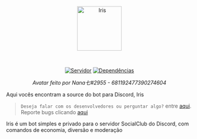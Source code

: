 <div align="center">
  <br />
  <p>
    <a href="https://github.com/Lucaas1/iris"><img src="https://images-ext-1.discordapp.net/external/9DcKQA2I4n34u_5i6LPegyDO7JoyBG7PL5pIkT8GDJA/%3Fsize%3D2048/https/cdn.discordapp.com/avatars/701173809109008424/e79785faa7882123c90d03a57c502c32.png?width=473&height=473" width="120" alt="Iris" /></a>
  </p>
  <br />
  <p>
    <a href="https://discord.gg/socialclub"><img src="https://img.shields.io/discord/669603678579064842?color=7289da&label=servidor&logo=discord&logoColor=white" alt="Servidor" /></a>
    <a href="https://david-dm.org/Lucaas1/iris.svg"><img src="https://img.shields.io/Lucaas1/iris.svg.svg?maxAge=3600&label=dependencias" alt="Dependências" /></a>
  </p>
  <i> Avatar feito por Nana七#2955 - 681192477390274604</i><br>
</div>

Aqui vocês encontram a source do bot para Discord, Iris<br>

> `Deseja falar com os desenvolvedores ou perguntar algo?` entre [aqui](https://discord.gg/socialclub).<br> Reporte bugs clicando [aqui](https://github.com/Lucaas1/iris/issues)<br>

Iris é um bot simples e privado para o servidor SocialClub do Discord, com comandos de economia, diversão e moderação


